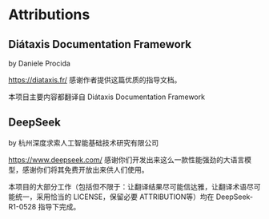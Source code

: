 # Attributions

## Diátaxis Documentation Framework 

by Daniele Procida

https://diataxis.fr/ 感谢作者提供这篇优质的指导文档。

本项目主要内容都翻译自 Diátaxis Documentation Framework 

## DeepSeek

by 杭州深度求索人工智能基础技术研究有限公司

https://www.deepseek.com/ 感谢你们开发出来这么一款性能强劲的大语言模型，感谢你们将其免费开放出来供人们使用。

本项目的大部分工作（包括但不限于：让翻译结果尽可能信达雅，让翻译术语尽可能统一，采用恰当的 LICENSE，保留必要 ATTRIBUTION等）均在 DeepSeek-R1-0528 指导下完成。